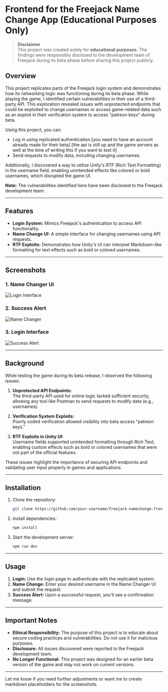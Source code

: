 # Frontend for the Freejack Name Change App (Educational Purposes Only)

> **Disclaimer**  
> This project was created solely for **educational purposes**. The findings were responsibly disclosed to the development team of Freejack during its beta phase before sharing this project publicly.

## Overview

This project replicates parts of the Freejack login system and demonstrates how its networking logic was functioning during its beta phase. While playing the game, I identified certain vulnerabilities in their use of a third-party API. This exploration revealed issues with unprotected endpoints that could be exploited to change usernames or access game-related data such as an exploit in their verification system to access "patreon keys" during beta.

Using this project, you can:
- Log in using replicated authentication.[you need to have an account already made for their beta] [the api is still up and the game servers as well at the time of writing this if you want to test it]
- Send requests to modify data, including changing usernames.

Additionally, I discovered a way to utilize Unity's RTF (Rich Text Formatting) in the username field, enabling unintended effects like colored or bold usernames, which disrupted the game UI.

**Note:** The vulnerabilities identified here have been disclosed to the Freejack development team.

---

## Features

- **Login System:** Mimics Freejack's authentication to access API functionality.
- **Name Change UI:** A simple interface for changing usernames using API requests.
- **RTF Exploits:** Demonstrates how Unity's UI can interpret Markdown-like formatting for text effects such as bold or colored usernames.

---

## Screenshots

### 1. Name Changer UI  
![Login Interface](https://i.postimg.cc/R09HNCsD/Screenshot-1.png)  

### 2. Success Alert
![Name Changer](https://i.postimg.cc/dVGCsZBC/Screenshot-3.png)  

### 3. Login Interface
![Success Alert](https://i.postimg.cc/rpJtW67F/Screenshot-2.png)  

---

## Background

While testing the game during its beta release, I observed the following issues:  

1. **Unprotected API Endpoints:**  
   The third-party API used for online logic lacked sufficient security, allowing any tool like Postman to send requests to modify data (e.g., usernames).

2. **Verification System Exploits:**  
   Poorly coded verification allowed visibility into beta access "patreon keys."

3. **RTF Exploits in Unity UI:**  
   Username fields supported unintended formatting through Rich Text, enabling custom effects such as bold or colored usernames that were not part of the official features.

These issues highlight the importance of securing API endpoints and validating user input properly in games and applications.

---

## Installation

1. Clone the repository:  
   ```bash
   git clone https://github.com/your-username/freejack-namechange-frontend.git
   ```

2. Install dependencies:  
   ```bash
   npm install
   ```

3. Start the development server:  
   ```bash
   npm run dev
   ```

---

## Usage

1. **Login:** Use the login page to authenticate with the replicated system.  
2. **Name Change:** Enter your desired username in the Name Changer UI and submit the request.  
3. **Success Alert:** Upon a successful request, you'll see a confirmation message.  

---

## Important Notes

- **Ethical Responsibility:** The purpose of this project is to educate about secure coding practices and vulnerabilities. Do not use it for malicious purposes.  
- **Disclosure:** All issues discovered were reported to the Freejack development team.  
- **No Longer Functional:** This project was designed for an earlier beta version of the game and may not work on current versions.  

---


Let me know if you need further adjustments or want me to create markdown placeholders for the screenshots.
